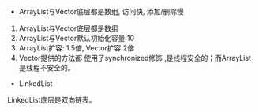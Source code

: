 - ArrayList与Vector底层都是数组, 访问快, 添加/删除慢

1. ArrayList与Vector底层都是数组
2. ArrayList与Vector默认初始化容量:10
3. ArrayList扩容: 1.5倍,   Vector扩容:2倍
4. Vector提供的方法都 使用了synchronized修饰 ,是线程安全的；而ArrayList是线程不安全的。

- LinkedList

LinkedList底层是双向链表。

